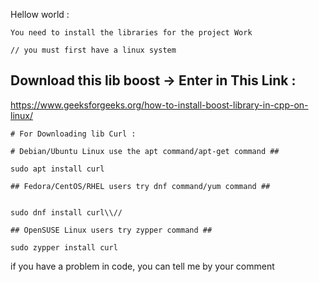 Hellow world : 
    
    You need to install the libraries for the project Work
    
    // you must first have a linux system


  ## Download this lib boost -> Enter in This Link : 
https://www.geeksforgeeks.org/how-to-install-boost-library-in-cpp-on-linux/
    
    # For Downloading lib Curl :
    
    # Debian/Ubuntu Linux use the apt command/apt-get command ##
    
    sudo apt install curl
    
    ## Fedora/CentOS/RHEL users try dnf command/yum command ##

     
    sudo dnf install curl\\//
    
    ## OpenSUSE Linux users try zypper command ##
    
    sudo zypper install curl

if you have a problem in code, you can tell me
by your comment
